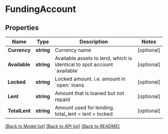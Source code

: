 # FundingAccount

## Properties

Name | Type | Description | Notes
------------ | ------------- | ------------- | -------------
**Currency** | **string** | Currency name | [optional] 
**Available** | **string** | Available assets to lend, which is identical to spot account &#x60;available&#x60; | [optional] 
**Locked** | **string** | Locked amount. i.e. amount in &#x60;open&#x60; loans | [optional] 
**Lent** | **string** | Amount that is loaned but not repaid | [optional] 
**TotalLent** | **string** | Amount used for lending. total_lent &#x3D; lent + locked | [optional] 

[[Back to Model list]](../README.md#documentation-for-models) [[Back to API list]](../README.md#documentation-for-api-endpoints) [[Back to README]](../README.md)


